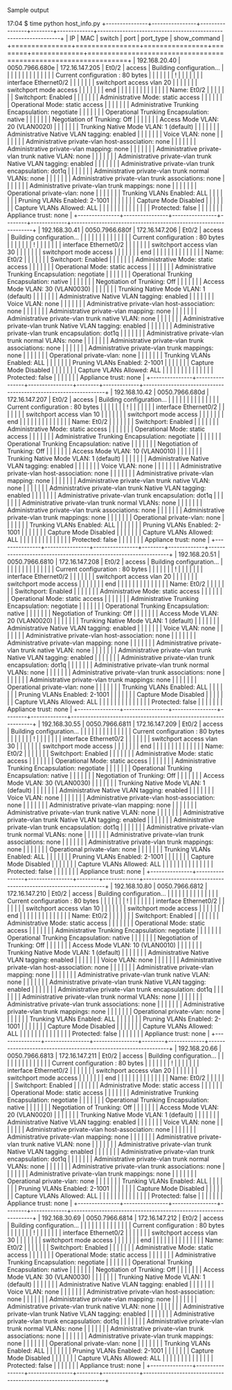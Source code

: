 Sample output

17:04 $ time python host_info.py 
+---------------+----------------+----------------+--------+-------------+----------------------------------------------------------------+
| IP            | MAC            | switch         | port   | port_type   | show_command                                                   |
+===============+================+================+========+=============+================================================================+
| 192.168.20.40 | 0050.7966.680e | 172.16.147.205 | Et0/2  | access      | Building configuration...                                      |
|               |                |                |        |             |                                                                |
|               |                |                |        |             | Current configuration : 80 bytes                               |
|               |                |                |        |             | !                                                              |
|               |                |                |        |             | interface Ethernet0/2                                          |
|               |                |                |        |             |  switchport access vlan 20                                     |
|               |                |                |        |             |  switchport mode access                                        |
|               |                |                |        |             | end                                                            |
|               |                |                |        |             |                                                                |
|               |                |                |        |             | Name: Et0/2                                                    |
|               |                |                |        |             | Switchport: Enabled                                            |
|               |                |                |        |             | Administrative Mode: static access                             |
|               |                |                |        |             | Operational Mode: static access                                |
|               |                |                |        |             | Administrative Trunking Encapsulation: negotiate               |
|               |                |                |        |             | Operational Trunking Encapsulation: native                     |
|               |                |                |        |             | Negotiation of Trunking: Off                                   |
|               |                |                |        |             | Access Mode VLAN: 20 (VLAN0020)                                |
|               |                |                |        |             | Trunking Native Mode VLAN: 1 (default)                         |
|               |                |                |        |             | Administrative Native VLAN tagging: enabled                    |
|               |                |                |        |             | Voice VLAN: none                                               |
|               |                |                |        |             | Administrative private-vlan host-association: none             |
|               |                |                |        |             | Administrative private-vlan mapping: none                      |
|               |                |                |        |             | Administrative private-vlan trunk native VLAN: none            |
|               |                |                |        |             | Administrative private-vlan trunk Native VLAN tagging: enabled |
|               |                |                |        |             | Administrative private-vlan trunk encapsulation: dot1q         |
|               |                |                |        |             | Administrative private-vlan trunk normal VLANs: none           |
|               |                |                |        |             | Administrative private-vlan trunk associations: none           |
|               |                |                |        |             | Administrative private-vlan trunk mappings: none               |
|               |                |                |        |             | Operational private-vlan: none                                 |
|               |                |                |        |             | Trunking VLANs Enabled: ALL                                    |
|               |                |                |        |             | Pruning VLANs Enabled: 2-1001                                  |
|               |                |                |        |             | Capture Mode Disabled                                          |
|               |                |                |        |             | Capture VLANs Allowed: ALL                                     |
|               |                |                |        |             |                                                                |
|               |                |                |        |             | Protected: false                                               |
|               |                |                |        |             | Appliance trust: none                                          |
+---------------+----------------+----------------+--------+-------------+----------------------------------------------------------------+
| 192.168.30.41 | 0050.7966.680f | 172.16.147.206 | Et0/2  | access      | Building configuration...                                      |
|               |                |                |        |             |                                                                |
|               |                |                |        |             | Current configuration : 80 bytes                               |
|               |                |                |        |             | !                                                              |
|               |                |                |        |             | interface Ethernet0/2                                          |
|               |                |                |        |             |  switchport access vlan 30                                     |
|               |                |                |        |             |  switchport mode access                                        |
|               |                |                |        |             | end                                                            |
|               |                |                |        |             |                                                                |
|               |                |                |        |             | Name: Et0/2                                                    |
|               |                |                |        |             | Switchport: Enabled                                            |
|               |                |                |        |             | Administrative Mode: static access                             |
|               |                |                |        |             | Operational Mode: static access                                |
|               |                |                |        |             | Administrative Trunking Encapsulation: negotiate               |
|               |                |                |        |             | Operational Trunking Encapsulation: native                     |
|               |                |                |        |             | Negotiation of Trunking: Off                                   |
|               |                |                |        |             | Access Mode VLAN: 30 (VLAN0030)                                |
|               |                |                |        |             | Trunking Native Mode VLAN: 1 (default)                         |
|               |                |                |        |             | Administrative Native VLAN tagging: enabled                    |
|               |                |                |        |             | Voice VLAN: none                                               |
|               |                |                |        |             | Administrative private-vlan host-association: none             |
|               |                |                |        |             | Administrative private-vlan mapping: none                      |
|               |                |                |        |             | Administrative private-vlan trunk native VLAN: none            |
|               |                |                |        |             | Administrative private-vlan trunk Native VLAN tagging: enabled |
|               |                |                |        |             | Administrative private-vlan trunk encapsulation: dot1q         |
|               |                |                |        |             | Administrative private-vlan trunk normal VLANs: none           |
|               |                |                |        |             | Administrative private-vlan trunk associations: none           |
|               |                |                |        |             | Administrative private-vlan trunk mappings: none               |
|               |                |                |        |             | Operational private-vlan: none                                 |
|               |                |                |        |             | Trunking VLANs Enabled: ALL                                    |
|               |                |                |        |             | Pruning VLANs Enabled: 2-1001                                  |
|               |                |                |        |             | Capture Mode Disabled                                          |
|               |                |                |        |             | Capture VLANs Allowed: ALL                                     |
|               |                |                |        |             |                                                                |
|               |                |                |        |             | Protected: false                                               |
|               |                |                |        |             | Appliance trust: none                                          |
+---------------+----------------+----------------+--------+-------------+----------------------------------------------------------------+
| 192.168.10.42 | 0050.7966.680d | 172.16.147.207 | Et0/2  | access      | Building configuration...                                      |
|               |                |                |        |             |                                                                |
|               |                |                |        |             | Current configuration : 80 bytes                               |
|               |                |                |        |             | !                                                              |
|               |                |                |        |             | interface Ethernet0/2                                          |
|               |                |                |        |             |  switchport access vlan 10                                     |
|               |                |                |        |             |  switchport mode access                                        |
|               |                |                |        |             | end                                                            |
|               |                |                |        |             |                                                                |
|               |                |                |        |             | Name: Et0/2                                                    |
|               |                |                |        |             | Switchport: Enabled                                            |
|               |                |                |        |             | Administrative Mode: static access                             |
|               |                |                |        |             | Operational Mode: static access                                |
|               |                |                |        |             | Administrative Trunking Encapsulation: negotiate               |
|               |                |                |        |             | Operational Trunking Encapsulation: native                     |
|               |                |                |        |             | Negotiation of Trunking: Off                                   |
|               |                |                |        |             | Access Mode VLAN: 10 (VLAN0010)                                |
|               |                |                |        |             | Trunking Native Mode VLAN: 1 (default)                         |
|               |                |                |        |             | Administrative Native VLAN tagging: enabled                    |
|               |                |                |        |             | Voice VLAN: none                                               |
|               |                |                |        |             | Administrative private-vlan host-association: none             |
|               |                |                |        |             | Administrative private-vlan mapping: none                      |
|               |                |                |        |             | Administrative private-vlan trunk native VLAN: none            |
|               |                |                |        |             | Administrative private-vlan trunk Native VLAN tagging: enabled |
|               |                |                |        |             | Administrative private-vlan trunk encapsulation: dot1q         |
|               |                |                |        |             | Administrative private-vlan trunk normal VLANs: none           |
|               |                |                |        |             | Administrative private-vlan trunk associations: none           |
|               |                |                |        |             | Administrative private-vlan trunk mappings: none               |
|               |                |                |        |             | Operational private-vlan: none                                 |
|               |                |                |        |             | Trunking VLANs Enabled: ALL                                    |
|               |                |                |        |             | Pruning VLANs Enabled: 2-1001                                  |
|               |                |                |        |             | Capture Mode Disabled                                          |
|               |                |                |        |             | Capture VLANs Allowed: ALL                                     |
|               |                |                |        |             |                                                                |
|               |                |                |        |             | Protected: false                                               |
|               |                |                |        |             | Appliance trust: none                                          |
+---------------+----------------+----------------+--------+-------------+----------------------------------------------------------------+
| 192.168.20.51 | 0050.7966.6810 | 172.16.147.208 | Et0/2  | access      | Building configuration...                                      |
|               |                |                |        |             |                                                                |
|               |                |                |        |             | Current configuration : 80 bytes                               |
|               |                |                |        |             | !                                                              |
|               |                |                |        |             | interface Ethernet0/2                                          |
|               |                |                |        |             |  switchport access vlan 20                                     |
|               |                |                |        |             |  switchport mode access                                        |
|               |                |                |        |             | end                                                            |
|               |                |                |        |             |                                                                |
|               |                |                |        |             | Name: Et0/2                                                    |
|               |                |                |        |             | Switchport: Enabled                                            |
|               |                |                |        |             | Administrative Mode: static access                             |
|               |                |                |        |             | Operational Mode: static access                                |
|               |                |                |        |             | Administrative Trunking Encapsulation: negotiate               |
|               |                |                |        |             | Operational Trunking Encapsulation: native                     |
|               |                |                |        |             | Negotiation of Trunking: Off                                   |
|               |                |                |        |             | Access Mode VLAN: 20 (VLAN0020)                                |
|               |                |                |        |             | Trunking Native Mode VLAN: 1 (default)                         |
|               |                |                |        |             | Administrative Native VLAN tagging: enabled                    |
|               |                |                |        |             | Voice VLAN: none                                               |
|               |                |                |        |             | Administrative private-vlan host-association: none             |
|               |                |                |        |             | Administrative private-vlan mapping: none                      |
|               |                |                |        |             | Administrative private-vlan trunk native VLAN: none            |
|               |                |                |        |             | Administrative private-vlan trunk Native VLAN tagging: enabled |
|               |                |                |        |             | Administrative private-vlan trunk encapsulation: dot1q         |
|               |                |                |        |             | Administrative private-vlan trunk normal VLANs: none           |
|               |                |                |        |             | Administrative private-vlan trunk associations: none           |
|               |                |                |        |             | Administrative private-vlan trunk mappings: none               |
|               |                |                |        |             | Operational private-vlan: none                                 |
|               |                |                |        |             | Trunking VLANs Enabled: ALL                                    |
|               |                |                |        |             | Pruning VLANs Enabled: 2-1001                                  |
|               |                |                |        |             | Capture Mode Disabled                                          |
|               |                |                |        |             | Capture VLANs Allowed: ALL                                     |
|               |                |                |        |             |                                                                |
|               |                |                |        |             | Protected: false                                               |
|               |                |                |        |             | Appliance trust: none                                          |
+---------------+----------------+----------------+--------+-------------+----------------------------------------------------------------+
| 192.168.30.55 | 0050.7966.6811 | 172.16.147.209 | Et0/2  | access      | Building configuration...                                      |
|               |                |                |        |             |                                                                |
|               |                |                |        |             | Current configuration : 80 bytes                               |
|               |                |                |        |             | !                                                              |
|               |                |                |        |             | interface Ethernet0/2                                          |
|               |                |                |        |             |  switchport access vlan 30                                     |
|               |                |                |        |             |  switchport mode access                                        |
|               |                |                |        |             | end                                                            |
|               |                |                |        |             |                                                                |
|               |                |                |        |             | Name: Et0/2                                                    |
|               |                |                |        |             | Switchport: Enabled                                            |
|               |                |                |        |             | Administrative Mode: static access                             |
|               |                |                |        |             | Operational Mode: static access                                |
|               |                |                |        |             | Administrative Trunking Encapsulation: negotiate               |
|               |                |                |        |             | Operational Trunking Encapsulation: native                     |
|               |                |                |        |             | Negotiation of Trunking: Off                                   |
|               |                |                |        |             | Access Mode VLAN: 30 (VLAN0030)                                |
|               |                |                |        |             | Trunking Native Mode VLAN: 1 (default)                         |
|               |                |                |        |             | Administrative Native VLAN tagging: enabled                    |
|               |                |                |        |             | Voice VLAN: none                                               |
|               |                |                |        |             | Administrative private-vlan host-association: none             |
|               |                |                |        |             | Administrative private-vlan mapping: none                      |
|               |                |                |        |             | Administrative private-vlan trunk native VLAN: none            |
|               |                |                |        |             | Administrative private-vlan trunk Native VLAN tagging: enabled |
|               |                |                |        |             | Administrative private-vlan trunk encapsulation: dot1q         |
|               |                |                |        |             | Administrative private-vlan trunk normal VLANs: none           |
|               |                |                |        |             | Administrative private-vlan trunk associations: none           |
|               |                |                |        |             | Administrative private-vlan trunk mappings: none               |
|               |                |                |        |             | Operational private-vlan: none                                 |
|               |                |                |        |             | Trunking VLANs Enabled: ALL                                    |
|               |                |                |        |             | Pruning VLANs Enabled: 2-1001                                  |
|               |                |                |        |             | Capture Mode Disabled                                          |
|               |                |                |        |             | Capture VLANs Allowed: ALL                                     |
|               |                |                |        |             |                                                                |
|               |                |                |        |             | Protected: false                                               |
|               |                |                |        |             | Appliance trust: none                                          |
+---------------+----------------+----------------+--------+-------------+----------------------------------------------------------------+
| 192.168.10.80 | 0050.7966.6812 | 172.16.147.210 | Et0/2  | access      | Building configuration...                                      |
|               |                |                |        |             |                                                                |
|               |                |                |        |             | Current configuration : 80 bytes                               |
|               |                |                |        |             | !                                                              |
|               |                |                |        |             | interface Ethernet0/2                                          |
|               |                |                |        |             |  switchport access vlan 10                                     |
|               |                |                |        |             |  switchport mode access                                        |
|               |                |                |        |             | end                                                            |
|               |                |                |        |             |                                                                |
|               |                |                |        |             | Name: Et0/2                                                    |
|               |                |                |        |             | Switchport: Enabled                                            |
|               |                |                |        |             | Administrative Mode: static access                             |
|               |                |                |        |             | Operational Mode: static access                                |
|               |                |                |        |             | Administrative Trunking Encapsulation: negotiate               |
|               |                |                |        |             | Operational Trunking Encapsulation: native                     |
|               |                |                |        |             | Negotiation of Trunking: Off                                   |
|               |                |                |        |             | Access Mode VLAN: 10 (VLAN0010)                                |
|               |                |                |        |             | Trunking Native Mode VLAN: 1 (default)                         |
|               |                |                |        |             | Administrative Native VLAN tagging: enabled                    |
|               |                |                |        |             | Voice VLAN: none                                               |
|               |                |                |        |             | Administrative private-vlan host-association: none             |
|               |                |                |        |             | Administrative private-vlan mapping: none                      |
|               |                |                |        |             | Administrative private-vlan trunk native VLAN: none            |
|               |                |                |        |             | Administrative private-vlan trunk Native VLAN tagging: enabled |
|               |                |                |        |             | Administrative private-vlan trunk encapsulation: dot1q         |
|               |                |                |        |             | Administrative private-vlan trunk normal VLANs: none           |
|               |                |                |        |             | Administrative private-vlan trunk associations: none           |
|               |                |                |        |             | Administrative private-vlan trunk mappings: none               |
|               |                |                |        |             | Operational private-vlan: none                                 |
|               |                |                |        |             | Trunking VLANs Enabled: ALL                                    |
|               |                |                |        |             | Pruning VLANs Enabled: 2-1001                                  |
|               |                |                |        |             | Capture Mode Disabled                                          |
|               |                |                |        |             | Capture VLANs Allowed: ALL                                     |
|               |                |                |        |             |                                                                |
|               |                |                |        |             | Protected: false                                               |
|               |                |                |        |             | Appliance trust: none                                          |
+---------------+----------------+----------------+--------+-------------+----------------------------------------------------------------+
| 192.168.20.66 | 0050.7966.6813 | 172.16.147.211 | Et0/2  | access      | Building configuration...                                      |
|               |                |                |        |             |                                                                |
|               |                |                |        |             | Current configuration : 80 bytes                               |
|               |                |                |        |             | !                                                              |
|               |                |                |        |             | interface Ethernet0/2                                          |
|               |                |                |        |             |  switchport access vlan 20                                     |
|               |                |                |        |             |  switchport mode access                                        |
|               |                |                |        |             | end                                                            |
|               |                |                |        |             |                                                                |
|               |                |                |        |             | Name: Et0/2                                                    |
|               |                |                |        |             | Switchport: Enabled                                            |
|               |                |                |        |             | Administrative Mode: static access                             |
|               |                |                |        |             | Operational Mode: static access                                |
|               |                |                |        |             | Administrative Trunking Encapsulation: negotiate               |
|               |                |                |        |             | Operational Trunking Encapsulation: native                     |
|               |                |                |        |             | Negotiation of Trunking: Off                                   |
|               |                |                |        |             | Access Mode VLAN: 20 (VLAN0020)                                |
|               |                |                |        |             | Trunking Native Mode VLAN: 1 (default)                         |
|               |                |                |        |             | Administrative Native VLAN tagging: enabled                    |
|               |                |                |        |             | Voice VLAN: none                                               |
|               |                |                |        |             | Administrative private-vlan host-association: none             |
|               |                |                |        |             | Administrative private-vlan mapping: none                      |
|               |                |                |        |             | Administrative private-vlan trunk native VLAN: none            |
|               |                |                |        |             | Administrative private-vlan trunk Native VLAN tagging: enabled |
|               |                |                |        |             | Administrative private-vlan trunk encapsulation: dot1q         |
|               |                |                |        |             | Administrative private-vlan trunk normal VLANs: none           |
|               |                |                |        |             | Administrative private-vlan trunk associations: none           |
|               |                |                |        |             | Administrative private-vlan trunk mappings: none               |
|               |                |                |        |             | Operational private-vlan: none                                 |
|               |                |                |        |             | Trunking VLANs Enabled: ALL                                    |
|               |                |                |        |             | Pruning VLANs Enabled: 2-1001                                  |
|               |                |                |        |             | Capture Mode Disabled                                          |
|               |                |                |        |             | Capture VLANs Allowed: ALL                                     |
|               |                |                |        |             |                                                                |
|               |                |                |        |             | Protected: false                                               |
|               |                |                |        |             | Appliance trust: none                                          |
+---------------+----------------+----------------+--------+-------------+----------------------------------------------------------------+
| 192.168.30.69 | 0050.7966.6814 | 172.16.147.212 | Et0/2  | access      | Building configuration...                                      |
|               |                |                |        |             |                                                                |
|               |                |                |        |             | Current configuration : 80 bytes                               |
|               |                |                |        |             | !                                                              |
|               |                |                |        |             | interface Ethernet0/2                                          |
|               |                |                |        |             |  switchport access vlan 30                                     |
|               |                |                |        |             |  switchport mode access                                        |
|               |                |                |        |             | end                                                            |
|               |                |                |        |             |                                                                |
|               |                |                |        |             | Name: Et0/2                                                    |
|               |                |                |        |             | Switchport: Enabled                                            |
|               |                |                |        |             | Administrative Mode: static access                             |
|               |                |                |        |             | Operational Mode: static access                                |
|               |                |                |        |             | Administrative Trunking Encapsulation: negotiate               |
|               |                |                |        |             | Operational Trunking Encapsulation: native                     |
|               |                |                |        |             | Negotiation of Trunking: Off                                   |
|               |                |                |        |             | Access Mode VLAN: 30 (VLAN0030)                                |
|               |                |                |        |             | Trunking Native Mode VLAN: 1 (default)                         |
|               |                |                |        |             | Administrative Native VLAN tagging: enabled                    |
|               |                |                |        |             | Voice VLAN: none                                               |
|               |                |                |        |             | Administrative private-vlan host-association: none             |
|               |                |                |        |             | Administrative private-vlan mapping: none                      |
|               |                |                |        |             | Administrative private-vlan trunk native VLAN: none            |
|               |                |                |        |             | Administrative private-vlan trunk Native VLAN tagging: enabled |
|               |                |                |        |             | Administrative private-vlan trunk encapsulation: dot1q         |
|               |                |                |        |             | Administrative private-vlan trunk normal VLANs: none           |
|               |                |                |        |             | Administrative private-vlan trunk associations: none           |
|               |                |                |        |             | Administrative private-vlan trunk mappings: none               |
|               |                |                |        |             | Operational private-vlan: none                                 |
|               |                |                |        |             | Trunking VLANs Enabled: ALL                                    |
|               |                |                |        |             | Pruning VLANs Enabled: 2-1001                                  |
|               |                |                |        |             | Capture Mode Disabled                                          |
|               |                |                |        |             | Capture VLANs Allowed: ALL                                     |
|               |                |                |        |             |                                                                |
|               |                |                |        |             | Protected: false                                               |
|               |                |                |        |             | Appliance trust: none                                          |
+---------------+----------------+----------------+--------+-------------+----------------------------------------------------------------+
